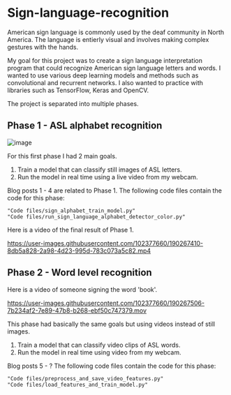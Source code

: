 # Sign-language-recognition

American sign language is commonly used by the deaf community in North America. The language is entierly visual and involves making complex gestures with the hands. 

My goal for this project was to create a sign language interpretation program that could recognize American sign language letters and words.
I wanted to use various deep learning models and methods such as convolutional and recurrent networks. I also wanted to practice with libraries such as TensorFlow, Keras and OpenCV.

The project is separated into multiple phases. 

## Phase 1 - ASL alphabet recognition

![image](https://user-images.githubusercontent.com/102377660/188241142-5a4b53ac-6798-4414-ba48-04d25f66d2d6.png)

For this first phase I had 2 main goals. 

1. Train a model that can classify still images of ASL letters. 
2. Run the model in real time using a live video from my webcam.

Blog posts 1 - 4 are related to Phase 1. 
The following code files contain the code for this phase:

```
"Code files/sign_alphabet_train_model.py"
"Code files/run_sign_language_alphabet_detector_color.py"
```

Here is a video of the final result of Phase 1.


https://user-images.githubusercontent.com/102377660/190267410-8db5a828-2a98-4d23-995d-783c073a5c82.mp4


## Phase 2 - Word level recognition

Here is a video of someone signing the word 'book'.

https://user-images.githubusercontent.com/102377660/190267506-7b234af2-7e89-47b8-b268-ebf50c747379.mov


This phase had basically the same goals but using videos instead of still images.

1. Train a model that can classify video clips of ASL words. 
2. Run the model in real time using video from my webcam. 


Blog posts 5 - ?
The following code files contain the code for this phase:

```
"Code files/preprocess_and_save_video_features.py"
"Code files/load_features_and_train_model.py"
```

